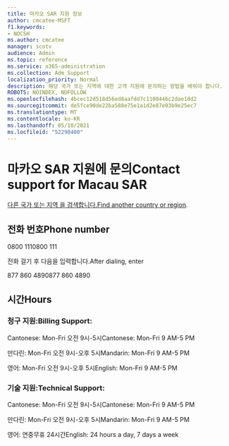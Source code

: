 ```yaml
---
title: 마카오 SAR 지원 정보
author: cmcatee-MSFT
f1.keywords:
- NOCSH
ms.author: cmcatee
manager: scotv
audience: Admin
ms.topic: reference
ms.service: o365-administration
ms.collection: Adm_Support
localization_priority: Normal
description: 해당 국가 또는 지역에 대한 고객 지원에 문의하는 방법을 배워야 합니다.
ROBOTS: NOINDEX, NOFOLLOW
ms.openlocfilehash: 4bcec12d518d56ed8aafdd7c1100446c2dae1dd2
ms.sourcegitcommit: de5fce90de22ba588e75e1a1d2e87e03b9e25ec7
ms.translationtype: MT
ms.contentlocale: ko-KR
ms.lasthandoff: 05/10/2021
ms.locfileid: "52298400"
---
```

# <a name="contact-support-for-macau-sar"></a><span data-ttu-id="7a180-103">마카오 SAR 지원에 문의</span><span class="sxs-lookup"><span data-stu-id="7a180-103">Contact support for Macau SAR</span></span>

<span data-ttu-id="7a180-104">[다른 국가 또는 지역 을 검색합니다.](../../business-video/get-help-support.md)</span><span class="sxs-lookup"><span data-stu-id="7a180-104">[Find another country or region](../../business-video/get-help-support.md).</span></span>

## <a name="phone-number"></a><span data-ttu-id="7a180-105">전화 번호</span><span class="sxs-lookup"><span data-stu-id="7a180-105">Phone number</span></span>
<span data-ttu-id="7a180-106">0800 111</span><span class="sxs-lookup"><span data-stu-id="7a180-106">0800 111</span></span>

<span data-ttu-id="7a180-107">전화 걸기 후 다음을 입력합니다.</span><span class="sxs-lookup"><span data-stu-id="7a180-107">After dialing, enter</span></span>

<span data-ttu-id="7a180-108">877 860 4890</span><span class="sxs-lookup"><span data-stu-id="7a180-108">877 860 4890</span></span>

## <a name="hours"></a><span data-ttu-id="7a180-109">시간</span><span class="sxs-lookup"><span data-stu-id="7a180-109">Hours</span></span>
### <a name="billing-support"></a><span data-ttu-id="7a180-110">청구 지원:</span><span class="sxs-lookup"><span data-stu-id="7a180-110">Billing Support:</span></span>

<span data-ttu-id="7a180-111">Cantonese: Mon-Fri 오전 9시-5시</span><span class="sxs-lookup"><span data-stu-id="7a180-111">Cantonese: Mon-Fri 9 AM-5 PM</span></span>

<span data-ttu-id="7a180-112">만다린: Mon-Fri 오전 9시-오후 5시</span><span class="sxs-lookup"><span data-stu-id="7a180-112">Mandarin: Mon-Fri 9 AM-5 PM</span></span>

<span data-ttu-id="7a180-113">영어: Mon-Fri 오전 9시-오후 5시</span><span class="sxs-lookup"><span data-stu-id="7a180-113">English: Mon-Fri 9 AM-5 PM</span></span>

### <a name="technical-support"></a><span data-ttu-id="7a180-114">기술 지원:</span><span class="sxs-lookup"><span data-stu-id="7a180-114">Technical Support:</span></span>

<span data-ttu-id="7a180-115">Cantonese: Mon-Fri 오전 9시-5시</span><span class="sxs-lookup"><span data-stu-id="7a180-115">Cantonese: Mon-Fri 9 AM-5 PM</span></span>

<span data-ttu-id="7a180-116">만다린: Mon-Fri 오전 9시-오후 5시</span><span class="sxs-lookup"><span data-stu-id="7a180-116">Mandarin: Mon-Fri 9 AM-5 PM</span></span>

<span data-ttu-id="7a180-117">영어: 연중무휴 24시간</span><span class="sxs-lookup"><span data-stu-id="7a180-117">English: 24 hours a day, 7 days a week</span></span>
